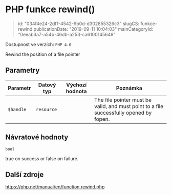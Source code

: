 PHP funkce rewind()
================================

> id: "034f4e24-2df1-4542-9b0d-d302855326c3"
> slugCS: funkce-rewind
> publicationDate: "2019-09-11 10:04:03"
> mainCategoryId: "0eeab3a7-a54b-46db-a253-ca6100145648"

Dostupnost ve verzích: `PHP 4.0`

Rewind the position of a file pointer


Parametry
--------------

| Parametr | Datový typ | Výchozí hodnota | Poznámka |
|-----|-----|-----|-----|
| `$handle` | `resource` |  | The file pointer must be valid, and must point to a file successfully opened by fopen. |


Návratové hodnoty
----------------

`bool`

true on success or false on failure.

Další zdroje
------------

https://php.net/manual/en/function.rewind.php
